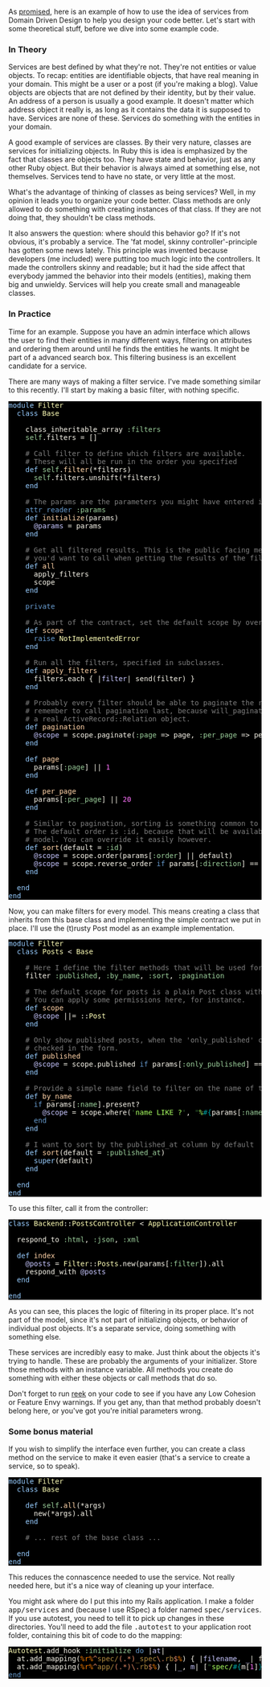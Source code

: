 As <a href="/domain-driven-design-building-blocks-in-ruby/">promised</a>, here is an example of how to use the idea of services from Domain Driven Design to help you design your code better. Let's start with some theoretical stuff, before we dive into some example code.

### In Theory

Services are best defined by what they're not. They're not entities or value objects.  To recap: entities are identifiable objects, that have real meaning in your domain. This might be a user or a post (if you're making a blog). Value objects are objects that are not defined by their identity, but by their value. An address of a person is usually a good example. It doesn't matter which address object it really is, as long as it contains the data it is supposed to have. Services are none of these. Services do something with the entities in your domain.

A good example of services are classes. By their very nature, classes are services for initializing objects. In Ruby this is idea is emphasized by the fact that classes are objects too. They have state and behavior, just as any other Ruby object. But their behavior is always aimed at something else, not themselves. Services tend to have no state, or very little at the most.

What's the advantage of thinking of classes as being services? Well, in my opinion it leads you to organize your code better. Class methods are only allowed to do something with creating instances of that class. If they are not doing that, they shouldn't be class methods.

It also answers the question: where should this behavior go? If it's not obvious, it's probably a service. The 'fat model, skinny controller'-principle has gotten some news lately. This principle was invented because developers (me included) were putting too much logic into the controllers. It made the controllers skinny and readable; but it had the side affect that everybody jammed the behavior into their models (entities), making them big and unwieldy. Services will help you create small and manageable classes.

### In Practice

Time for an example. Suppose you have an admin interface which allows the user to find their entities in many different ways, filtering on attributes and ordering them around until he finds the entities he wants. It might be part of a advanced search box. This filtering business is an excellent candidate for a service.

There are many ways of making a filter service. I've made something similar to this recently. I'll start by making a basic filter, with nothing specific.

<pre style="background: #000000; color: #f6f3e8; font-family: Monaco, monospace" class="ir_black"><font color="#96cbfe">module</font>&nbsp;<font color="#ffffb6">Filter</font>
&nbsp;&nbsp;<font color="#96cbfe">class</font>&nbsp;<font color="#ffffb6">Base</font>

&nbsp;&nbsp;&nbsp;&nbsp;class_inheritable_array <font color="#99cc99">:filters</font>
&nbsp;&nbsp;&nbsp;&nbsp;<font color="#99cc99">self</font>.filters = []

&nbsp;&nbsp;&nbsp;&nbsp;<font color="#7c7c7c"># Call filter to define which filters are available.</font>
&nbsp;&nbsp;&nbsp;&nbsp;<font color="#7c7c7c"># These will all be run in the order you specified</font>
&nbsp;&nbsp;&nbsp;&nbsp;<font color="#96cbfe">def</font>&nbsp;<font color="#99cc99">self</font>.<font color="#ffd2a7">filter</font>(*filters)
&nbsp;&nbsp;&nbsp;&nbsp;&nbsp;&nbsp;<font color="#99cc99">self</font>.filters.unshift(*filters)
&nbsp;&nbsp;&nbsp;&nbsp;<font color="#96cbfe">end</font>

&nbsp;&nbsp;&nbsp;&nbsp;<font color="#7c7c7c"># The params are the parameters you might have entered in your form.</font>
&nbsp;&nbsp;&nbsp;&nbsp;<font color="#6699cc">attr_reader</font>&nbsp;<font color="#99cc99">:params</font>
&nbsp;&nbsp;&nbsp;&nbsp;<font color="#96cbfe">def</font>&nbsp;<font color="#ffd2a7">initialize</font>(params)
&nbsp;&nbsp;&nbsp;&nbsp;&nbsp;&nbsp;<font color="#c6c5fe">@params</font>&nbsp;= params
&nbsp;&nbsp;&nbsp;&nbsp;<font color="#96cbfe">end</font>

&nbsp;&nbsp;&nbsp;&nbsp;<font color="#7c7c7c"># Get all filtered results. This is the public facing method that</font>
&nbsp;&nbsp;&nbsp;&nbsp;<font color="#7c7c7c"># you'd want to call when getting the results of the filter.</font>
&nbsp;&nbsp;&nbsp;&nbsp;<font color="#96cbfe">def</font>&nbsp;<font color="#ffd2a7">all</font>
&nbsp;&nbsp;&nbsp;&nbsp;&nbsp;&nbsp;apply_filters
&nbsp;&nbsp;&nbsp;&nbsp;&nbsp;&nbsp;scope
&nbsp;&nbsp;&nbsp;&nbsp;<font color="#96cbfe">end</font>

&nbsp;&nbsp;&nbsp;&nbsp;<font color="#6699cc">private</font>

&nbsp;&nbsp;&nbsp;&nbsp;<font color="#7c7c7c"># As part of the contract, set the default scope by overriding this method.</font>
&nbsp;&nbsp;&nbsp;&nbsp;<font color="#96cbfe">def</font>&nbsp;<font color="#ffd2a7">scope</font>
&nbsp;&nbsp;&nbsp;&nbsp;&nbsp;&nbsp;<font color="#6699cc">raise</font>&nbsp;<font color="#ffffb6">NotImplementedError</font>
&nbsp;&nbsp;&nbsp;&nbsp;<font color="#96cbfe">end</font>

&nbsp;&nbsp;&nbsp;&nbsp;<font color="#7c7c7c"># Run all the filters, specified in subclasses.</font>
&nbsp;&nbsp;&nbsp;&nbsp;<font color="#96cbfe">def</font>&nbsp;<font color="#ffd2a7">apply_filters</font>
&nbsp;&nbsp;&nbsp;&nbsp;&nbsp;&nbsp;filters.each { |<font color="#c6c5fe">filter</font>|&nbsp;send(filter) }
&nbsp;&nbsp;&nbsp;&nbsp;<font color="#96cbfe">end</font>

&nbsp;&nbsp;&nbsp;&nbsp;<font color="#7c7c7c"># Probably every filter should be able to paginate the results.</font>
&nbsp;&nbsp;&nbsp;&nbsp;<font color="#7c7c7c"># remember to call pagination last, because will_paginate won't return</font>
&nbsp;&nbsp;&nbsp;&nbsp;<font color="#7c7c7c"># a real ActiveRecord::Relation object.</font>
&nbsp;&nbsp;&nbsp;&nbsp;<font color="#96cbfe">def</font>&nbsp;<font color="#ffd2a7">pagination</font>
&nbsp;&nbsp;&nbsp;&nbsp;&nbsp;&nbsp;<font color="#c6c5fe">@scope</font>&nbsp;= scope.paginate(<font color="#99cc99">:page</font>&nbsp;=&gt; page, <font color="#99cc99">:per_page</font>&nbsp;=&gt; per_page)
&nbsp;&nbsp;&nbsp;&nbsp;<font color="#96cbfe">end</font>

&nbsp;&nbsp;&nbsp;&nbsp;<font color="#96cbfe">def</font>&nbsp;<font color="#ffd2a7">page</font>
&nbsp;&nbsp;&nbsp;&nbsp;&nbsp;&nbsp;params[<font color="#99cc99">:page</font>] || <font color="#ff73fd">1</font>
&nbsp;&nbsp;&nbsp;&nbsp;<font color="#96cbfe">end</font>

&nbsp;&nbsp;&nbsp;&nbsp;<font color="#96cbfe">def</font>&nbsp;<font color="#ffd2a7">per_page</font>
&nbsp;&nbsp;&nbsp;&nbsp;&nbsp;&nbsp;params[<font color="#99cc99">:per_page</font>] || <font color="#ff73fd">20</font>
&nbsp;&nbsp;&nbsp;&nbsp;<font color="#96cbfe">end</font>

&nbsp;&nbsp;&nbsp;&nbsp;<font color="#7c7c7c"># Similar to pagination, sorting is something common to all filters,</font>
&nbsp;&nbsp;&nbsp;&nbsp;<font color="#7c7c7c"># The default order is :id, because that will be available on every</font>
&nbsp;&nbsp;&nbsp;&nbsp;<font color="#7c7c7c"># model. You can override it easily however.</font>
&nbsp;&nbsp;&nbsp;&nbsp;<font color="#96cbfe">def</font>&nbsp;<font color="#ffd2a7">sort</font>(default = <font color="#99cc99">:id</font>)
&nbsp;&nbsp;&nbsp;&nbsp;&nbsp;&nbsp;<font color="#c6c5fe">@scope</font>&nbsp;= scope.order(params[<font color="#99cc99">:order</font>] || default)
&nbsp;&nbsp;&nbsp;&nbsp;&nbsp;&nbsp;<font color="#c6c5fe">@scope</font>&nbsp;= scope.reverse_order <font color="#6699cc">if</font>&nbsp;params[<font color="#99cc99">:direction</font>] == <font color="#336633">'</font><font color="#a8ff60">desc</font><font color="#336633">'</font>
&nbsp;&nbsp;&nbsp;&nbsp;<font color="#96cbfe">end</font>

&nbsp;&nbsp;<font color="#96cbfe">end</font>
<font color="#96cbfe">end</font></pre>

Now, you can make filters for every model. This means creating a class that inherits from this base class and implementing the simple contract we put in place. I'll use the (t)rusty Post model as an example implementation.

<pre style="background: #000000; color: #f6f3e8; font-family: Monaco, monospace" class="ir_black"><font color="#96cbfe">module</font>&nbsp;<font color="#ffffb6">Filter</font>
&nbsp;&nbsp;<font color="#96cbfe">class</font>&nbsp;<font color="#ffffb6">Posts</font>&nbsp;&lt; <font color="#ffffb6">Base</font>

&nbsp;&nbsp;&nbsp;&nbsp;<font color="#7c7c7c"># Here I define the filter methods that will be used for posts.</font>
&nbsp;&nbsp;&nbsp;&nbsp;filter <font color="#99cc99">:published</font>, <font color="#99cc99">:by_name</font>, <font color="#99cc99">:sort</font>, <font color="#99cc99">:pagination</font>

&nbsp;&nbsp;&nbsp;&nbsp;<font color="#7c7c7c"># The default scope for posts is a plain Post class without any scope added.</font>
&nbsp;&nbsp;&nbsp;&nbsp;<font color="#7c7c7c"># You can apply some permissions here, for instance.</font>
&nbsp;&nbsp;&nbsp;&nbsp;<font color="#96cbfe">def</font>&nbsp;<font color="#ffd2a7">scope</font>
&nbsp;&nbsp;&nbsp;&nbsp;&nbsp;&nbsp;<font color="#c6c5fe">@scope</font>&nbsp;||= ::<font color="#ffffb6">Post</font>
&nbsp;&nbsp;&nbsp;&nbsp;<font color="#96cbfe">end</font>

&nbsp;&nbsp;&nbsp;&nbsp;<font color="#7c7c7c"># Only show published posts, when the 'only_published' checkbox has been</font>
&nbsp;&nbsp;&nbsp;&nbsp;<font color="#7c7c7c"># checked in the form.</font>
&nbsp;&nbsp;&nbsp;&nbsp;<font color="#96cbfe">def</font>&nbsp;<font color="#ffd2a7">published</font>
&nbsp;&nbsp;&nbsp;&nbsp;&nbsp;&nbsp;<font color="#c6c5fe">@scope</font>&nbsp;= scope.published <font color="#6699cc">if</font>&nbsp;params[<font color="#99cc99">:only_published</font>] == <font color="#336633">'</font><font color="#a8ff60">1</font><font color="#336633">'</font>
&nbsp;&nbsp;&nbsp;&nbsp;<font color="#96cbfe">end</font>

&nbsp;&nbsp;&nbsp;&nbsp;<font color="#7c7c7c"># Provide a simple name field to filter on the name of the post</font>
&nbsp;&nbsp;&nbsp;&nbsp;<font color="#96cbfe">def</font>&nbsp;<font color="#ffd2a7">by_name</font>
&nbsp;&nbsp;&nbsp;&nbsp;&nbsp;&nbsp;<font color="#6699cc">if</font>&nbsp;params[<font color="#99cc99">:name</font>].present?
&nbsp;&nbsp;&nbsp;&nbsp;&nbsp;&nbsp;&nbsp;&nbsp;<font color="#c6c5fe">@scope</font>&nbsp;= scope.where(<font color="#336633">'</font><font color="#a8ff60">name LIKE ?</font><font color="#336633">'</font>, <font color="#336633">&quot;</font><font color="#a8ff60">%</font><font color="#00a0a0">#{</font>params[<font color="#99cc99">:name</font>]<font color="#00a0a0">}</font><font color="#a8ff60">%</font><font color="#336633">&quot;</font>)
&nbsp;&nbsp;&nbsp;&nbsp;&nbsp;&nbsp;<font color="#6699cc">end</font>
&nbsp;&nbsp;&nbsp;&nbsp;<font color="#96cbfe">end</font>

&nbsp;&nbsp;&nbsp;&nbsp;<font color="#7c7c7c"># I want to sort by the published_at column by default</font>
&nbsp;&nbsp;&nbsp;&nbsp;<font color="#96cbfe">def</font>&nbsp;<font color="#ffd2a7">sort</font>(default = <font color="#99cc99">:published_at</font>)
&nbsp;&nbsp;&nbsp;&nbsp;&nbsp;&nbsp;<font color="#96cbfe">super</font>(default)
&nbsp;&nbsp;&nbsp;&nbsp;<font color="#96cbfe">end</font>

&nbsp;&nbsp;<font color="#96cbfe">end</font>
<font color="#96cbfe">end</font></pre>

To use this filter, call it from the controller:

<pre style="background: #000000; color: #f6f3e8; font-family: Monaco, monospace" class="ir_black"><font color="#96cbfe">class</font>&nbsp;<font color="#ffffb6">Backend</font>::<font color="#ffffb6">PostsController</font>&nbsp;&lt; <font color="#ffffb6">ApplicationController</font>

&nbsp;&nbsp;respond_to <font color="#99cc99">:html</font>, <font color="#99cc99">:json</font>, <font color="#99cc99">:xml</font>

&nbsp;&nbsp;<font color="#96cbfe">def</font>&nbsp;<font color="#ffd2a7">index</font>
&nbsp;&nbsp;&nbsp;&nbsp;<font color="#c6c5fe">@posts</font>&nbsp;= <font color="#ffffb6">Filter</font>::<font color="#ffffb6">Posts</font>.new(params[<font color="#99cc99">:filter</font>]).all
&nbsp;&nbsp;&nbsp;&nbsp;respond_with <font color="#c6c5fe">@posts</font>
&nbsp;&nbsp;<font color="#96cbfe">end</font>

<font color="#96cbfe">end</font></pre>

As you can see, this places the logic of filtering in its proper place. It's not part of the model, since it's not part of initializing objects, or behavior of individual post objects. It's a separate service, doing something with something else.

These services are incredibly easy to make. Just think about the objects it's trying to handle. These are probably the arguments of your initializer. Store those methods with an instance variable. All methods you create do something with either these objects or call methods that do so.

Don't forget to run <a href="http://wiki.github.com/kevinrutherford/reek/">reek</a> on your code to see if you have any Low Cohesion or Feature Envy warnings. If you get any, than that method probably doesn't belong here, or you've got you're initial parameters wrong.

### Some bonus material

If you wish to simplify the interface even further, you can create a class method on the service to make it even easier (that's a service to create a service, so to speak).

<pre style="background: #000000; color: #f6f3e8; font-family: Monaco, monospace" class="ir_black"><font color="#96cbfe">module</font>&nbsp;<font color="#ffffb6">Filter</font>
&nbsp;&nbsp;<font color="#96cbfe">class</font>&nbsp;<font color="#ffffb6">Base</font>

&nbsp;&nbsp;&nbsp;&nbsp;<font color="#96cbfe">def</font>&nbsp;<font color="#99cc99">self</font>.<font color="#ffd2a7">all</font>(*args)
&nbsp;&nbsp;&nbsp;&nbsp;&nbsp;&nbsp;new(*args).all
&nbsp;&nbsp;&nbsp;&nbsp;<font color="#96cbfe">end</font>

&nbsp;&nbsp;&nbsp;&nbsp;<font color="#7c7c7c"># ... rest of the base class ...</font>

&nbsp;&nbsp;<font color="#96cbfe">end</font>
<font color="#96cbfe">end</font></pre>

This reduces the connascence needed to use the service. Not really needed here, but it's a nice way of cleaning up your interface.

You might ask where do I put this into my Rails application. I make a folder <tt>app/services</tt> and (because I use RSpec) a folder named <tt>spec/services</tt>. If you use autotest, you need to tell it to pick up changes in these directories. You'll need to add the file <tt>.autotest</tt> to your application root folder, containing this bit of code to do the mapping:


<pre style="background: #000000; color: #f6f3e8; font-family: Monaco, monospace" class="ir_black"><font color="#ffffb6">Autotest</font>.add_hook <font color="#99cc99">:initialize</font>&nbsp;<font color="#6699cc">do</font>&nbsp;|<font color="#c6c5fe">at</font>|
&nbsp;&nbsp;at.add_mapping(<font color="#ff8000">%r%</font><font color="#e18964">^</font><font color="#b18a3d">spec/</font><font color="#e18964">(</font><font color="#e18964">.</font><font color="#e18964">*</font><font color="#e18964">)</font><font color="#b18a3d">_spec</font><font color="#e18964">\.</font><font color="#b18a3d">rb</font><font color="#e18964">$</font><font color="#ff8000">%</font>) { |<font color="#c6c5fe">filename</font>, <font color="#c6c5fe">_</font>|&nbsp;filename }
&nbsp;&nbsp;at.add_mapping(<font color="#ff8000">%r%</font><font color="#e18964">^</font><font color="#b18a3d">app/</font><font color="#e18964">(</font><font color="#e18964">.</font><font color="#e18964">*</font><font color="#e18964">)</font><font color="#e18964">\.</font><font color="#b18a3d">rb</font><font color="#e18964">$</font><font color="#ff8000">%</font>) { |<font color="#c6c5fe">_</font>, <font color="#c6c5fe">m</font>|&nbsp;[<font color="#336633">&quot;</font><font color="#a8ff60">spec/</font><font color="#00a0a0">#{</font>m[<font color="#ff73fd">1</font>]<font color="#00a0a0">}</font><font color="#a8ff60">_spec.rb</font><font color="#336633">&quot;</font>]&nbsp;}
<font color="#6699cc">end</font></pre>

